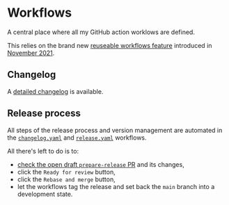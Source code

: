 # Workflows

A central place where all my GitHub action worklows are defined.

This relies on the brand new
[reuseable workflows feature](https://docs.github.com/en/actions/learn-github-actions/reusing-workflows)
introduced in
[November 2021](https://github.blog/changelog/2021-11-24-github-actions-reusable-workflows-are-generally-available/).

## Changelog

A [detailed changelog](changelog.md) is available.

## Release process

All steps of the release process and version management are automated in the
[`changelog.yaml`](https://github.com/kdeldycke/workflows/blob/main/.github/workflows/changelog.yaml)
and
[`release.yaml`](https://github.com/kdeldycke/workflows/blob/main/.github/workflows/release.yaml)
workflows.

All there's left to do is to:

- [check the open draft `prepare-release` PR](https://github.com/kdeldycke/workflows/pulls?q=is%3Apr+is%3Aopen+head%3Aprepare-release)
  and its changes,
- click the `Ready for review` button,
- click the `Rebase and merge` button,
- let the workflows tag the release and set back the `main` branch into a
  development state.
